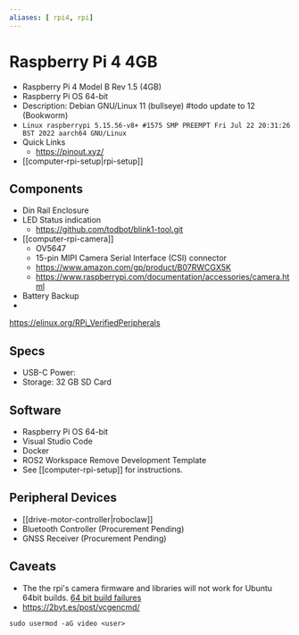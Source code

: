 ```yaml
---
aliases: [ rpi4, rpi]
---
```


# Raspberry Pi 4  4GB

- Raspberry Pi 4 Model B Rev 1.5 (4GB)
- Raspberry Pi OS 64-bit
- Description: Debian GNU/Linux 11 (bullseye) #todo update  to 12 (Bookworm)
- `Linux raspberrypi 5.15.56-v8+ #1575 SMP PREEMPT Fri Jul 22 20:31:26 BST 2022 aarch64 GNU/Linux`
- Quick Links
	- https://pinout.xyz/
- [[computer-rpi-setup|rpi-setup]]

## Components

- Din Rail Enclosure
- LED Status indication
	- https://github.com/todbot/blink1-tool.git
- [[computer-rpi-camera]]
	- OV5647
	- 15-pin MIPI Camera Serial Interface (CSI) connector
	- https://www.amazon.com/gp/product/B07RWCGX5K
	- https://www.raspberrypi.com/documentation/accessories/camera.html
- Battery Backup
-  
https://elinux.org/RPi_VerifiedPeripherals

## Specs

- USB-C Power:
- Storage: 32 GB SD Card

## Software 
- Raspberry Pi OS 64-bit
- Visual Studio Code
- Docker
- ROS2 Workspace Remove Development Template
- See [[computer-rpi-setup]] for instructions.

## Peripheral Devices

- [[drive-motor-controller|roboclaw]]
- Bluetooth Controller (Procurement Pending)
- GNSS Receiver (Procurement Pending)

## Caveats

- The the rpi's camera firmware and libraries will not work for Ubuntu 64bit builds. [64 bit build failures](https://github.com/raspberrypi/userland/issues/630)
- https://2byt.es/post/vcgencmd/ 
```shell
sudo usermod -aG video <user>
```